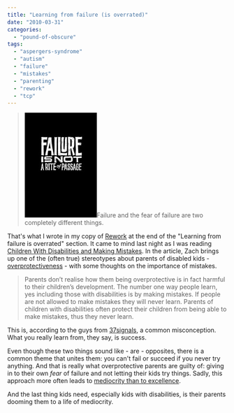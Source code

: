 ```yaml
---
title: "Learning from failure (is overrated)"
date: "2010-03-31"
categories: 
  - "pound-of-obscure"
tags: 
  - "aspergers-syndrome"
  - "autism"
  - "failure"
  - "mistakes"
  - "parenting"
  - "rework"
  - "tcp"
---
```


> [![Failure is not a rite of passage](images/4419050324_7f870df7f8_m.jpg "Failure is not a rite of passage")](http://www.flickr.com/photos/37s/4419050324/in/set-72157623458720373)Failure and the fear of failure are two completely different things.

That's what I wrote in my copy of [Rework](http://www.amazon.com/gp/product/0307463745?ie=UTF8&tag=gbrettmiller-20&linkCode=as2&camp=1789&creative=9325&creativeASIN=0307463745) at the end of the "Learning from failure is overrated" section. It came to mind last night as I was reading [Children With Disabilities and Making Mistakes](http://www.aspieweb.net/protecting-children-disability-mistakes/). In the article, Zach brings up one of the (often true) stereotypes about parents of disabled kids - [overprotectiveness](http://blog.gbrettmiller.com/autism-and-the-helicopter-parent/) - with some thoughts on the importance of mistakes.

> Parents don’t realise how them being overprotective is in fact harmful to their children’s development. The number one way people learn, yes including those with disabilities is by making mistakes. If people are not allowed to make mistakes they will never learn. Parents of children with disabilities often protect their children from being able to make mistakes, thus they never learn.

This is, according to the guys from [37signals](http://www.37signals.com/rework), a common misconception. What you really learn from, they say, is success.

Even though these two things sound like - are - opposites, there is a common theme that unites them: you can't fail or succeed if you never try anything. And that is really what overprotective parents are guilty of: giving in to their own _fear_ of failure and not letting their kids try things. Sadly, this approach more often leads to [mediocrity than to excellence](http://blog.gbrettmiller.com/which-do-you-fear-more-failure-or-mediocrity/).

And the last thing kids need, especially kids with disabilities, is their parents dooming them to a life of mediocrity.
